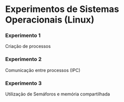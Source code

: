 # Experimentos de Sistemas Operacionais (Linux)


### Experimento 1
Criação de processos

### Experimento 2
Comunicação entre processos (IPC)

### Experimento 3
Utilização de Semáforos e memória compartilhada
